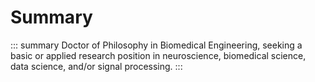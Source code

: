 # Summary

::: summary
Doctor of Philosophy in Biomedical Engineering, seeking a basic or applied research position in neuroscience, biomedical science, data science, and/or signal processing.
:::
